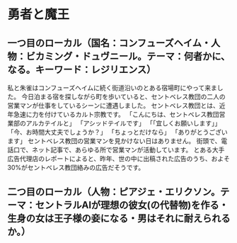 # 勇者と魔王
## 一つ目のローカル（国名：コンフューズヘイム・人物：ビカミング・ドュヴニール。テーマ：何者かに、なる。キーワード：レジリエンス）
私と朱雀はコンフューズヘイムに続く街道沿いのとある宿場町にやって来ました。
今日泊まる宿を探しながら町を歩いていると、セントベレス教団の二人の営業マンが仕事をしているシーンに遭遇しました。
セントベレス教団とは、近年急速に力を付けているカルト宗教です。
「こんにちは、セントベレス教団営業部のアルカテイルと」
「アシッドテイルです」
「「宜しくお願いします」」
「今、お時間大丈夫でしょうか？」
「ちょっとだけなら」
「ありがとうございます」
セントベレス教団の営業マンを見かけない日はありません。
街頭で、電話口で、ネット記事で、あらゆる所で営業マンが活動しています。
とある大手広告代理店のレポートによると、昨年、世の中に出稿された広告のうち、およそ30%がセントベレス教団絡みの広告だそうです。



## 二つ目のローカル（人物：ピアジェ・エリクソン。テーマ：セントラルAIが理想の彼女(の代替物)を作る・生身の女は王子様の妾になる・男はそれに耐えられるか。）
